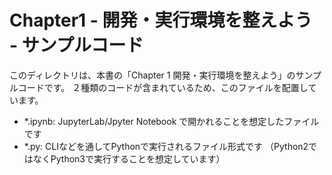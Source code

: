 
# Chapter1 - 開発・実行環境を整えよう - サンプルコード

このディレクトリは、本書の「Chapter 1 開発・実行環境を整えよう」のサンプルコードです。
２種類のコードが含まれているため、このファイルを配置しています。

- *.ipynb: JupyterLab/Jpyter Notebook で開かれることを想定したファイルです
- *.py: CLIなどを通してPythonで実行されるファイル形式です （Python2ではなくPython3で実行することを想定しています）
